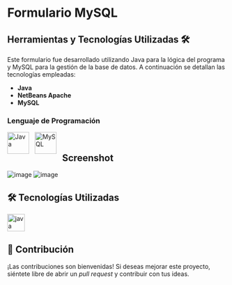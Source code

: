 # Formulario MySQL
## Herramientas y Tecnologías Utilizadas 🛠️
Este formulario fue desarrollado utilizando Java para la lógica del programa y MySQL para la gestión de la base de datos. A continuación se detallan las tecnologías empleadas:

- **Java**
- **NetBeans Apache**
- **MySQL**

### Lenguaje de Programación
<a href="https://www.java.com/" target="_blank"><img align="left" alt="Java" width="50px" style="padding-right:10px;" src="https://techstack-generator.vercel.app/java-icon.svg" /></a>
<a href="https://www.mysql.com/" target="_blank"><img align="left" alt="MySQL" width="50px" style="padding-right:10px;" src="https://techstack-generator.vercel.app/mysql-icon.svg" /></a><br>
## Screenshot

![image](https://github.com/user-attachments/assets/cff86b43-395f-4cb0-9deb-763d09a989e3)
![image](https://github.com/user-attachments/assets/3dcba031-315d-4a25-aa5d-1473596db42e)

## 🛠️ Tecnologías Utilizadas
<div align="left">
  <img src="https://cdn.jsdelivr.net/gh/devicons/devicon/icons/java/java-original.svg" height="40" alt="java logo"  />
</div>

## 🤝 Contribución
¡Las contribuciones son bienvenidas! Si deseas mejorar este proyecto, siéntete libre de abrir un _pull request_ y contribuir con tus ideas.




